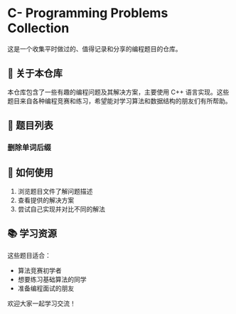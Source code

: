 # C- Programming Problems Collection

这是一个收集平时做过的、值得记录和分享的编程题目的仓库。

## 📝 关于本仓库

本仓库包含了一些有趣的编程问题及其解决方案，主要使用 C++ 语言实现。这些题目来自各种编程竞赛和练习，希望能对学习算法和数据结构的朋友们有所帮助。

## 🎯 题目列表

### 删除单词后缀

## 🚀 如何使用

1. 浏览题目文件了解问题描述
2. 查看提供的解决方案
3. 尝试自己实现并对比不同的解法

## 📚 学习资源

这些题目适合：
- 算法竞赛初学者
- 想要练习基础算法的同学
- 准备编程面试的朋友

欢迎大家一起学习交流！
